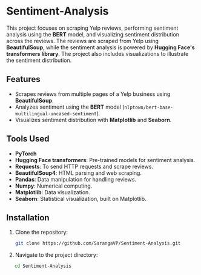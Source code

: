 # Sentiment-Analysis

This project focuses on scraping Yelp reviews, performing sentiment analysis using the **BERT** model, and visualizing sentiment distribution across the reviews. The reviews are scraped from Yelp using **BeautifulSoup**, while the sentiment analysis is powered by **Hugging Face's transformers library**. The project also includes visualizations to illustrate the sentiment distribution.

## Features

- Scrapes reviews from multiple pages of a Yelp business using **BeautifulSoup**.
- Analyzes sentiment using the **BERT** model (`nlptown/bert-base-multilingual-uncased-sentiment`).
- Visualizes sentiment distribution with **Matplotlib** and **Seaborn**.

## Tools Used

- **PyTorch**
- **Hugging Face transformers**: Pre-trained models for sentiment analysis.
- **Requests**: To send HTTP requests and scrape reviews.
- **BeautifulSoup4**: HTML parsing and web scraping.
- **Pandas**: Data manipulation for handling reviews.
- **Numpy**: Numerical computing.
- **Matplotlib**: Data visualization.
- **Seaborn**: Statistical visualization, built on Matplotlib.

## Installation

1. Clone the repository:

   ```bash
   git clone https://github.com/SarangaVP/Sentiment-Analysis.git
   
2. Navigate to the project directory:
   
```bash
   cd Sentiment-Analysis
